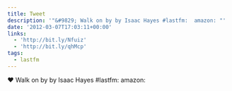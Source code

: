 ```yaml
---
title: Tweet
description: '"&#9829; Walk on by by Isaac Hayes #lastfm:  amazon: "'
date: '2012-03-07T17:03:11+00:00'
links:
  - 'http://bit.ly/Nfuiz'
  - 'http://bit.ly/qhMcp'
tags:
  - lastfm
---
```

&#9829; Walk on by by Isaac Hayes #lastfm:  amazon: 
